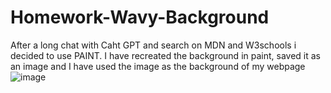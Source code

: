 # Homework-Wavy-Background
After a long chat with Caht GPT and search on MDN and W3schools i decided to use PAINT.
I have recreated the background in paint, saved it as an image and I have used the image as the background of my webpage
![image](https://user-images.githubusercontent.com/125074354/236152893-bb8aee8a-5765-4596-b264-9c0867f44b3b.png)
